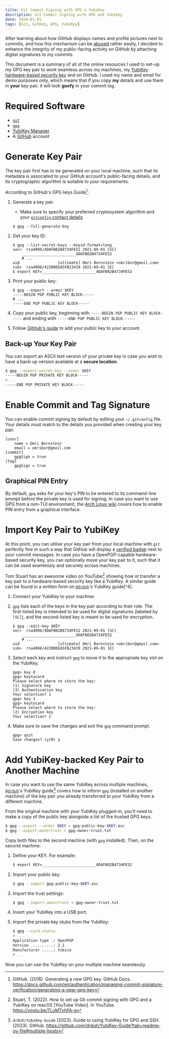 ```yaml
---
title: Git Commit Signing with GPG & YubiKey
description: Git Commit Signing with GPG and YubiKey
date: 2024-01-01
tags: [Git, GitHub, GPG, YubiKey]
---
```

After learning about how GitHub displays names and profile pictures next to commits, and how this mechanism can be [abused](https://dev.to/martiliones/how-i-got-linus-torvalds-in-my-contributors-on-github-3k4g) rather easily, I decided to enhance the integrity of my public-facing activity on GitHub by attaching digital signatures to my commits.

This document is a summary of all of the online resources I used to set-up my GPG key pair to work seamless across my machines, my [YubiKey hardware-based security key](#import-key-pair-to-yubikey) and on GitHub. I used my name and email for demo purposes only, which means that if you copy **my** details and use them in **your** key pair, it will look **goofy** in your commit log.

# Required Software
* [`git`](https://git-scm.com)
* [`gpg`](https://www.gnupg.org)
* [YubiKey Manager](https://www.yubico.com/support/download/yubikey-manager/)
* A [GitHub](https://github.com) account

# Generate Key Pair
The key pair first has to be generated on your local machine, such that its metadata is associated to your GitHub account's public-facing details, and its cryptographic algorithm is suitable to your requirements.

According to GitHub's GPG keys Guide[^1]:

1. Generate a key pair.
	* Make sure to specify your preferred cryptosystem algorithm and your [`gitconfig` contact details](#enable-commit-and-tag-signature)

	```
	$ gpg --full-generate-key
	```

1. Get your key ID:

	```
	$ gpg --list-secret-keys --keyid-format=long
	sec>  rsa4096/4DAFB02B4734FE52 2021-09-01 [SC]
		________________________4DAFB02B4734FE52
		# ...
	uid                 [ultimate] Omri Bornstein <omribor@gmail.com>
	ssb>  rsa4096/422B0DEA5FB23439 2021-09-01 [E]
	$ export KEY=________________________4DAFB02B4734FE52
	```

1. Print your public key:

	```
	$ gpg --export --armor $KEY
	-----BEGIN PGP PUBLIC KEY BLOCK-----
	# ...
	-----END PGP PUBLIC KEY BLOCK-----
	```

1. Copy your public key, beginning with `-----BEGIN PGP PUBLIC KEY BLOCK-----` and ending with `-----END PGP PUBLIC KEY BLOCK-----`.
1. Follow [GitHub's guide](https://docs.github.com/en/authentication/managing-commit-signature-verification/adding-a-gpg-key-to-your-github-account) to add your public key to your account.

## Back-up Your Key Pair
You can export an ASCII text version of your private key in case you wish to have a back-up version available at a **secure location**.

```sh
$ gpg --export-secret-key --armor $KEY
-----BEGIN PGP PRIVATE KEY BLOCK-----
# ...
-----END PGP PRIVATE KEY BLOCK-----
```

# Enable Commit and Tag Signature
You can enable commit signing by default by editing your `~/.gitconfig` file. Your details must match to the details you provided when creating your key pair.

```
[user]
	name = Omri Bornstein
	email = omribor@gmail.com
[commit]
	gpgSign = true
[tag]
	gpgSign = true
```

## Graphical PIN Entry
By default, `gpg` asks for your key's PIN to be entered to its command-line prompt before the private key is used for signing. In case you want to use GPG from a non-TUI environment, the [Arch Linux wiki](https://wiki.archlinux.org/title/GnuPG#pinentry) covers how to enable PIN entry from a graphical interface.

# Import Key Pair to YubiKey
At this point, you can utilise your key pair from your local machine with `git` perfectly fine in such a way that GitHub will display a [*verified* badge](https://docs.github.com/en/authentication/managing-commit-signature-verification/about-commit-signature-verification) next to your commit messages. In case you have a OpenPGP-capable hardware-based security key, you can optionally move your key pair to it, such that it can be used seamlessly and securely across machines.

Tom Stuart has an awesome video on YouTube[^2] showing how ot transfer a key pair to a hardware-based security key like a YubiKey. A similar guide can be found in a written form on [`@drduh`](https://github.com/drduh)'s YubiKey guide[^4].

1. Connect your YubiKey to your machine.
1. `gpg` lists each of the keys in the key pair according to their role. The first-listed key is intended to be used for digital signatures (labeled by `[SC]`), and the second-listed key is meant to be used for encryption.

	```
	$ gpg --edit-key $KEY
	sec>  rsa4096/4DAFB02B4734FE52 2021-09-01 [SC]
		________________________4DAFB02B4734FE52
		# ...
	uid                 [ultimate] Omri Bornstein <omribor@gmail.com>
	ssb>  rsa4096/422B0DEA5FB23439 2021-09-01 [E]
	```

1. Select each key and instruct `gpg` to move it to the appropriate key slot on the YubiKey.

	```
	gpg> key 0
	gpg> keytocard
	Please select where to store the key:
	(1) Signature key
	(3) Authentication key
	Your selection? 1
	gpg> key 1
	gpg> keytocard
	Please select where to store the key:
	(2) Encryption key
	Your selection? 2
	```

1. Make sure to save the changes and exit the `gpg` command prompt.

	```
	gpg> quit
	Save changes? (y/N) y
	```

# Add YubiKey-backed Key Pair to Another Machine
In case you want to use the same YubiKey across multiple machines, [`@drduh`](https://github.com/drduh)'s YubiKey guide[^3] covers how to inform `gpg` (installed on another machine) of the key pair you already transferred to your YubiKey from a different machine.

From the original machine with your YubiKey plugged-in, you'll need to make a copy of the public key alongside a list of the trusted GPG keys.

```sh
$ gpg --export --armor $KEY > gpg-public-key-$KEY.asc
$ gpg --export-ownertrust > gpg-owner-trust.txt
```

Copy both files to the second machine (with `gpg` installed). Then, on the second machine:

1. Define your KEY. For example:

	```sh
	$ export KEY=________________________4DAFB02B4734FE52
	```

1. Import your public key:

	```sh
	$ gpg --import gpg-public-key-$KEY.asc
	```

1. Import the trust settings:

	```sh
	$ gpg --import-ownertrust < gpg-owner-trust.txt
	```

1. Insert your YubiKey into a USB port.
1. Import the private key stubs from the YubiKey:

	```sh
	$ gpg --card-status 
	# ...
	Application type .: OpenPGP
	Version ..........: 2.1
	Manufacturer .....: Yubico
	# ...
	```

Now you can use the YubiKey on your multiple machine seamlessly.

[^1]: GitHub. (2016). Generating a new GPG key. GitHub Docs. <https://docs.github.com/en/authentication/managing-commit-signature-verification/generating-a-new-gpg-key>
[^2]: Stuart, T. (2022). How to set up Git commit signing with GPG and a YubiKey on macOS [YouTube Video]. In YouTube. <https://youtu.be/7LuMTyhFA-g>
[^3]: `drduh/YubiKey-Guide` (2023). Guide to using YubiKey for GPG and SSH. (2023). GitHub. <https://github.com/drduh/YubiKey-Guide?tab=readme-ov-file#multiple-hosts>